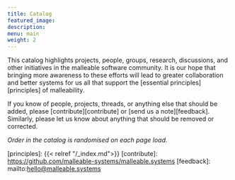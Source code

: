```yaml
---
title: Catalog
featured_image:
description:
menu: main
weight: 2
---
```


This catalog highlights projects, people, groups, research, discussions, and
other initiatives in the malleable software community. It is our hope that
bringing more awareness to these efforts will lead to greater collaboration and
better systems for us all that support the [essential principles][principles] of
malleability.

If you know of people, projects, threads, or anything else that should be added,
please [contribute][contribute] or [send us a note][feedback]. Similarly, please
let us know about anything that should be removed or corrected.

_Order in the catalog is randomised on each page load._

[principles]: {{< relref "/_index.md">}}
[contribute]: https://github.com/malleable-systems/malleable.systems
[feedback]: mailto:hello@malleable.systems
